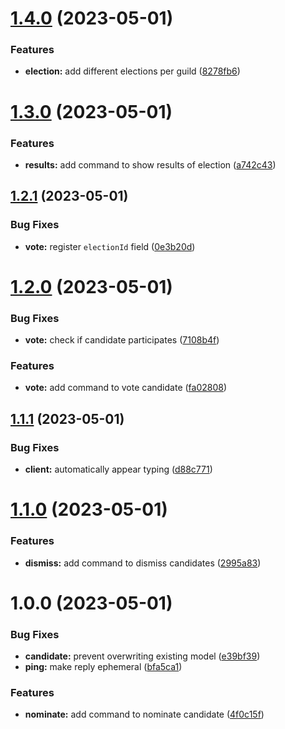 # [1.4.0](https://github.com/brycked/lelvotingsystemyoushouldtrust/compare/v1.3.0...v1.4.0) (2023-05-01)


### Features

* **election:** add different elections per guild ([8278fb6](https://github.com/brycked/lelvotingsystemyoushouldtrust/commit/8278fb64287b2a6967480661a877519a3b1b2392))

# [1.3.0](https://github.com/brycked/lelvotingsystemyoushouldtrust/compare/v1.2.1...v1.3.0) (2023-05-01)

### Features

- **results:** add command to show results of election ([a742c43](https://github.com/brycked/lelvotingsystemyoushouldtrust/commit/a742c434b41aabd0de0593bcca6cdffcf2206cd0))

## [1.2.1](https://github.com/brycked/lelvotingsystemyoushouldtrust/compare/v1.2.0...v1.2.1) (2023-05-01)

### Bug Fixes

- **vote:** register `electionId` field ([0e3b20d](https://github.com/brycked/lelvotingsystemyoushouldtrust/commit/0e3b20d195bfe2f5a31c67dac6eb464c25d42fb9))

# [1.2.0](https://github.com/brycked/lelvotingsystemyoushouldtrust/compare/v1.1.1...v1.2.0) (2023-05-01)

### Bug Fixes

- **vote:** check if candidate participates ([7108b4f](https://github.com/brycked/lelvotingsystemyoushouldtrust/commit/7108b4f2371239550ebf37f34b4fd3e275761457))

### Features

- **vote:** add command to vote candidate ([fa02808](https://github.com/brycked/lelvotingsystemyoushouldtrust/commit/fa02808d65533b4a70e6f43091e1a899cdd3a982))

## [1.1.1](https://github.com/brycked/lelvotingsystemyoushouldtrust/compare/v1.1.0...v1.1.1) (2023-05-01)

### Bug Fixes

- **client:** automatically appear typing ([d88c771](https://github.com/brycked/lelvotingsystemyoushouldtrust/commit/d88c7712dc59e768ec2553926781802a23cde694))

# [1.1.0](https://github.com/brycked/lelvotingsystemyoushouldtrust/compare/v1.0.0...v1.1.0) (2023-05-01)

### Features

- **dismiss:** add command to dismiss candidates ([2995a83](https://github.com/brycked/lelvotingsystemyoushouldtrust/commit/2995a8373a091e567ded4c665d52f115e5d46dd0))

# 1.0.0 (2023-05-01)

### Bug Fixes

- **candidate:** prevent overwriting existing model ([e39bf39](https://github.com/brycked/lelvotingsystemyoushouldtrust/commit/e39bf394f849cab037b0502d2d2ec8a3d610461c))
- **ping:** make reply ephemeral ([bfa5ca1](https://github.com/brycked/lelvotingsystemyoushouldtrust/commit/bfa5ca1128302ede766d2d4a89d85277307ffc40))

### Features

- **nominate:** add command to nominate candidate ([4f0c15f](https://github.com/brycked/lelvotingsystemyoushouldtrust/commit/4f0c15ff77abc7f10028c8618420de7ab6faa92a))

